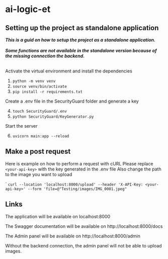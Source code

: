 # ai-logic-et

## Setting up the project as standalone application

**_This is a guid on how to setup the project as a standalone application. 
<br>
<br>
Some functions are not available in the standalone version because of the missing connection the backend._**
<br>
<br>

Activate the virtual environment and install the dependencies

1. `python -m venv venv`
2. `source venv/bin/activate`
3. `pip install -r requirements.txt`

Create a .env file in the SecurityGuard folder and generate a key

4. `touch SecurityGuard/.env`<br>
5. `python SecurityGuard/KeyGenerator.py`

Start the server

6. `uvicorn main:app --reload`


## Make a post request
Here is example on how to perform a request with cURL
Please replace `<your-api-key>` with the key generated in the .env file
Also change the path to the image you want to upload

`
 ``curl --location 'localhost:8000/upload'
--header 'X-API-Key: <your-api-key>'
--form 'file=@"Testing/images/IMG_0001.jpeg"``

## Links
The application will be available on localhost:8000

The Swagger documentation will be available on 
http://localhost:8000/docs

The Admin panel will be available on
http://localhost:8000/admin

Without the backend connection, the admin panel will not be able to upload images.

